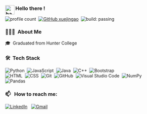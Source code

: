 <!-- ### Hi there 👋 -->
### <img alt="handwavegif" src="https://user-images.githubusercontent.com/39513876/112366216-8cfe7400-8cfe-11eb-8116-7d3dbae20e97.gif" width='30' align="left"/> Hello there !
<!-- ![version :25.03.2021](https://img.shields.io/badge/version-25.03.2021-informational) &nbsp; -->
![profile count](https://komarev.com/ghpvc/?username=xuejingao&color=red)&nbsp;
[![GitHub xuejingao](https://img.shields.io/github/followers/xuejingao?label=follow&style=social)](https://github.com/xuejingao)&nbsp;
![build: passing](https://img.shields.io/badge/build-passing-success)
### 👨🏻‍💻 &nbsp;About Me

<!-- 💡 &nbsp;  Software developer\ -->
🎓 &nbsp;Graduated from Hunter College
<!-- 🌱 &nbsp; I'm on track for learning more about Artificial Intelligence, Homomorphic Encryption, and Computer Vision.\ -->
<!-- ✍️ &nbsp; In my free time, I play sports, workout and pursue writing as my hobbies. -->
<!-- 💬 &nbsp;Feel free to reach out to me for general consulting, or discussions on the aforementioned topics!\ -->
<!-- ✉️ &nbsp;You can email me at dhadwal1507@gmail.com. I'll try to respond as soon as possible!\ -->
<!-- 📄 &nbsp;You can check my [Resume]() for more details about work experience. -->


### 🛠 &nbsp;Tech Stack

![Python](https://img.shields.io/badge/-Python-05122A?style=flat&logo=python)&nbsp;
![JavaScript](https://img.shields.io/badge/-JavaScript-05122A?style=flat&logo=javascript)&nbsp;
![Java](https://img.shields.io/badge/-Java-05122A?style=flat&logo=Java&logoColor=FFA518)&nbsp;
![C++](https://img.shields.io/badge/-C++-05122A?style=flat&logo=C%2B%2B&logoColor=00599C)&nbsp;
![Bootstrap](https://img.shields.io/badge/-Bootstrap-05122A?style=flat&logo=bootstrap&logoColor=563D7C)\
![HTML](https://img.shields.io/badge/-HTML-05122A?style=flat&logo=HTML5)&nbsp;
![CSS](https://img.shields.io/badge/-CSS-05122A?style=flat&logo=CSS3&logoColor=1572B6)&nbsp;
![Git](https://img.shields.io/badge/-Git-05122A?style=flat&logo=git)&nbsp;
![GitHub](https://img.shields.io/badge/-GitHub-05122A?style=flat&logo=github)&nbsp;
![Visual Studio Code](https://img.shields.io/badge/-Visual%20Studio%20Code-05122A?style=flat&logo=visual-studio-code&logoColor=007ACC)&nbsp;
![NumPy](https://img.shields.io/badge/numpy%20-%23013243.svg?&style=flat&logo=numpy&logoColor=white)&nbsp;
![Pandas](https://img.shields.io/badge/pandas%20-%23150458.svg?&style=flat&logo=pandas&logoColor=white)&nbsp;

### 📫 &nbsp; How to reach me:


<a href="https://www.linkedin.com/in/xuejingao/"><img alt="LinkedIn" src="https://img.shields.io/badge/linkedin%20-%230077B5.svg?&style=flat&logo=linkedin&logoColor=white"/></a> &nbsp;
<a href="mailto:gxuejin13@gmail.com"><img alt="Gmail" src="https://img.shields.io/badge/Gmail-D14836?style=flat&logo=gmail&logoColor=white" /></a> &nbsp;
<!-- <a href="https://instagram.com/abhi_1507"><img src="https://img.shields.io/badge/-@abhi__1507_-E4405F?style=flat&logo=Instagram&logoColor=white"/></a> &nbsp; -->

<!-- ![C](https://img.shields.io/badge/-C-05122A?style=flat&logo=C&logoColor=A8B9CC)&nbsp; -->
<!-- ![Django](https://img.shields.io/badge/-Django-05122A?style=flat&logo=django&logoColor=092E20)&nbsp; -->
<!-- ![jUnit](https://img.shields.io/badge/jUnit%20-%23150458.svg?&style=flat&logo=Java&logoColor=white)&nbsp; -->
<!-- ![JMH](https://img.shields.io/badge/JMH%20-%23150458.svg?&style=flat&logo=Java&logoColor=white)&nbsp; -->




<!--
**xuejingao/xuejingao** is a ✨ _special_ ✨ repository because its `README.md` (this file) appears on your GitHub profile.

Here are some ideas to get you started:

- 🔭 I’m currently working on ...
- 🌱 I’m currently learning ...
- 👯 I’m looking to collaborate on ...
- 🤔 I’m looking for help with ...
- 💬 Ask me about ...
- 📫 How to reach me: ...
- 😄 Pronouns: ...
- ⚡ Fun fact: ...
-->
